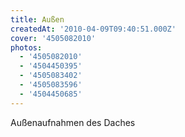 ```yaml
---
title: Außen
createdAt: '2010-04-09T09:40:51.000Z'
cover: '4505082010'
photos:
  - '4505082010'
  - '4504450395'
  - '4505083402'
  - '4505083596'
  - '4504450685'
---
```


Außenaufnahmen des Daches